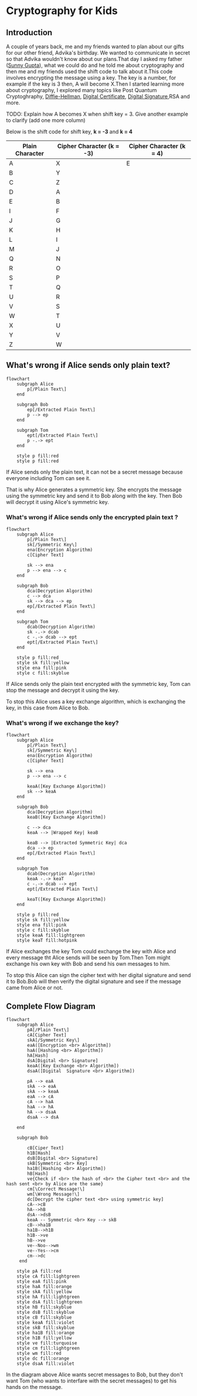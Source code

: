 # Cryptography for Kids 

## Introduction

A couple of years back, me and my friends wanted to plan about our gifts for our other friend, Advika's birthday. We wanted to communicate in secret so that Advika wouldn't know about our plans.That day I asked my father ([Sunny Gupta]( https://www.linkedin.com/in/sunnygupta1)), what we could do and he told me about cryptography and then me and my friends used the shift code to talk about it.This code involves encrypting the message using a key. The key is a number, for example if the key is 3 then, A will become X.Then I started learning more about cryptography, I explored many topics like Post Quantum Cryptoghraphy, [Diffie-Hellman](https://www.bing.com/videos/riverview/relatedvideo?&q=diffie+hellman&adlt=strict&mid=9C33D774D1A6FBE6CC9D9C33D774D1A6FBE6CC9D&&FORM=VRDGAR), [Digital Certificate](https://www.bing.com/videos/riverview/relatedvideo?&q=digital+certificate&adlt=strict&mid=8030B3595712EB787C998030B3595712EB787C99&&FORM=GVRPTV), [Digital Signature](https://www.bing.com/videos/riverview/relatedvideo?&q=digital+signature&adlt=strict&mid=1FA30248B1778AA313EF1FA30248B1778AA313EF&&FORM=VRDGAR),RSA and more.

TODO: Explain how A becomes X when shift key = 3. Give another example to clarify (add one more column)
 
Below is the shift code for shift key, **k = -3** and **k = 4**

| Plain Character | Cipher Character (k = -3) | Cipher Character (k = 4) |
| --- | --- | --- |
| A | X | E |
| B | Y |
| C | Z | 
| D | A |
| E | B |
| I | F |
| J | G |
| K | H |
| L | I |
| M | J | 
| Q | N |
| R | O |
| S | P |
| T | Q |
| U | R |
| V | S |
| W | T |
| X | U |
| Y | V |
| Z | W |

## What's wrong if Alice sends only plain text?

``` mermaid
flowchart
    subgraph Alice
        p[/Plain Text\]
    end

    subgraph Bob
        ep[/Extracted Plain Text\]
        p --> ep
    end
    
    subgraph Tom
        ept[/Extracted Plain Text\]
        p -.-> ept
    end

    style p fill:red
    style p fill:red
```

If Alice sends only the plain text, it can not be a
secret message because everyone including Tom can see it.

That is why Alice generates a symmetric key. She encrypts the message using the symmetric key and send it to Bob along with the key. Then Bob will decrypt it using Alice's symmetric key.

### What's wrong if Alice sends only the encrypted plain text ?

``` mermaid
flowchart
    subgraph Alice
        p[/Plain Text\]
        sk[/Symmetric Key\]
        ena(Encryption Algorithm)
        c[Cipher Text]
    
        sk --> ena
        p --> ena --> c
    end

    subgraph Bob
        dca(Decryption Algorithm)
        c --> dca
        sk --> dca --> ep
        ep[/Extracted Plain Text\]
    end
    
    subgraph Tom
        dcab(Decryption Algorithm)
        sk -.-> dcab
        c -.-> dcab --> ept
        ept[/Extracted Plain Text\]
    end

    style p fill:red
    style sk fill:yellow
    style ena fill:pink
    style c fill:skyblue
```

If Alice sends only the plain text encrypted with the symmetric key, Tom can stop the message and decrypt it using the key.

To stop this Alice uses a key exchange algorithm, which is exchanging the key, in this case from Alice to Bob.

### What's wrong if we exchange the key?
``` mermaid
flowchart
    subgraph Alice
        p[/Plain Text\]
        sk[/Symmetric Key\]
        ena(Encryption Algorithm)
        c[Cipher Text]
    
        sk --> ena
        p --> ena --> c

        keaA([Key Exchange Algorithm])
        sk --> keaA
    end

    subgraph Bob
        dca(Decryption Algorithm)
        keaB([Key Exchange Algorithm])

        c --> dca
        keaA --> |Wrapped Key| keaB
        
        keaB --> |Extracted Symmetric Key| dca
        dca --> ep
        ep[/Extracted Plain Text\]
    end
    
    subgraph Tom
        dcab(Decryption Algorithm)
        keaA -.-> keaT
        c -.-> dcab --> ept
        ept[/Extracted Plain Text\]

        keaT([Key Exchange Algorithm])
    end

    style p fill:red
    style sk fill:yellow
    style ena fill:pink
    style c fill:skyblue    
    style keaA fill:lightgreen
    style keaT fill:hotpink

```
If Alice exchanges the key Tom could exchange the key with Alice and every message tht Alice sends will be seen by Tom.Then Tom might exchange his own key with Bob and send his own messages to him.

To stop this Alice can sign the cipher text with her digital signature and send it to Bob.Bob will then verify the digital signature and see if the message came from Alice or not.

## Complete Flow Diagram

```mermaid
flowchart
    subgraph Alice
        pA[/Plain Text\]
        cA[Cipher Text]
        skA[/Symmetric Key\]
        eaA([Encryption <br> Algorithm])
        haA([Hashing <br> Algorithm])
        hA[Hash]
        dsA[Digital <br> Signature]
        keaA([Key Exchange <br> Algorithm])
        dsaA([Digital  Signature <br> Algorithm])

        pA --> eaA
        skA --> eaA
        skA --> keaA
        eaA --> cA
        cA --> haA
        haA --> hA
        hA --> dsaA
        dsaA --> dsA

    end

    subgraph Bob 

        cB[Ciper Text]
        h1B[Hash]
        dsB[Digital <br> Signature]
        skB[Symmetric <br> Key]
        ha1B([Hashing <br> Algorithm])
        hB[Hash]
        ve{Check if <br> the hash of <br> the Cipher text <br> and the hash sent <br> by Alice are the same}
        cm[\Correct Message!\]
        wm[\Wrong Message!\]
        dc[Decrypt the cipher text <br> using symmetric key]
        cA-->cB
        hA-->hB
        dsA-->dsB 
        keaA -- Symmetric <br> Key --> skB
        cB-->ha1B
        ha1B-->h1B
        h1B-->ve
        hB-->ve
        ve--Noo-->wm
        ve--Yes-->cm
        cm-->dc
     end

    style pA fill:red
    style cA fill:lightgreen
    style eaA fill:pink 
    style haA fill:orange 
    style skA fill:yellow
    style hA fill:lightgreen
    style dsA fill:lightgreen
    style hB fill:skyblue
    style dsB fill:skyblue
    style cB fill:skyblue
    style keaA fill:violet
    style skB fill:skyblue
    style ha1B fill:orange
    style h1B fill:yellow
    style ve fill:turquoise
    style cm fill:lightgreen
    style wm fill:red
    style dc fill:orange
    style dsaA fill:violet
```

In the diagram above Alice wants secret messages to Bob, but they don't want Tom (who wants to interfare with the secret messages) to get his hands on the message.
